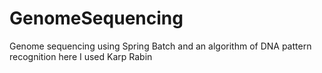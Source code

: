 # GenomeSequencing
Genome sequencing using Spring Batch and an algorithm of DNA pattern recognition here I used Karp Rabin 
